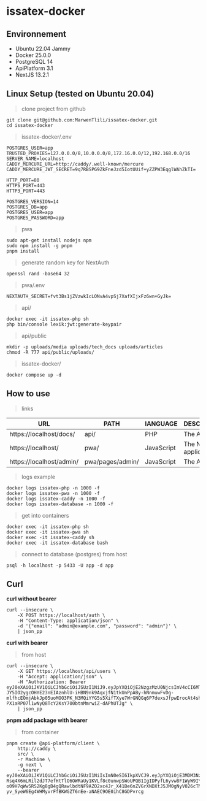 # issatex-docker

## Environnement
- Ubuntu 22.04 Jammy
- Docker 25.0.0
- PostgreSQL 14
- ApiPlatform 3.1
- NextJS 13.2.1

## Linux Setup (tested on Ubuntu 20.04)
>clone project from github
```
git clone git@github.com:MarwenTlili/issatex-docker.git
cd issatex-docker
```

>issatex-docker/.env
```
POSTGRES_USER=app
TRUSTED_PROXIES=127.0.0.0/8,10.0.0.0/8,172.16.0.0/12,192.168.0.0/16
SERVER_NAME=localhost
CADDY_MERCURE_URL=http://caddy/.well-known/mercure
CADDY_MERCURE_JWT_SECRET=9q7RBSPG9ZkFneJzd5IotUUif+yZZPW3EqglWAhZkTI=

HTTP_PORT=80
HTTPS_PORT=443
HTTP3_PORT=443

POSTGRES_VERSION=14
POSTGRES_DB=app
POSTGRES_USER=app
POSTGRES_PASSWORD=app
```

>pwa
```
sudo apt-get install nodejs npm
sudo npm install -g pnpm
pnpm install
```

>generate random key for NextAuth
```
openssl rand -base64 32
```

>pwa/.env
```
NEXTAUTH_SECRET=fvt3Bs1jZVzwkIcLONvA4vpSj7XafXIjxFz6wn+GyJk=
```

>api/
```
docker exec -it issatex-php sh
php bin/console lexik:jwt:generate-keypair
```

>api/public
```
mkdir -p uploads/media uploads/tech_docs uploads/articles
chmod -R 777 api/public/uploads/
```

>issatex-docker/
```
docker compose up -d
```

## How to use
>links  

| URL  | PATH  | lANGUAGE  | DESCRIPTION  |   |
|---|---|---|---|---|
| https://localhost/docs/  |  api/ | PHP  |  The API |
| https://localhost/ | pwa/ | JavaScript  | The Next.js application |
| https://localhost/admin/ | pwa/pages/admin/ | JavaScript  | The Admin |

>logs example  
```
docker logs issatex-php -n 1000 -f
docker logs issatex-pwa -n 1000 -f
docker logs issatex-caddy -n 1000 -f
docker logs issatex-database -n 1000 -f
```

>get into containers
```
docker exec -it issatex-php sh
docker exec -it issatex-pwa sh
docker exec -it issatex-caddy sh
docker exec -it issatex-database bash
```

>connect to database (postgres)  from host
```
psql -h localhost -p 5433 -U app -d app
```
## Curl
**curl without bearer**
```
curl --insecure \
	-X POST https://localhost/auth \
	-H "Content-Type: application/json" \
	-d '{"email": "admin@example.com", "password": "admin"}' \
    | json_pp
```

**curl with bearer**
>from host

```
curl --insecure \
	-X GET https://localhost/api/users \
	-H "Accept: application/json" \
	-H "Authorization: Bearer eyJ0eXAiOiJKV1QiLCJhbGciOiJSUzI1NiJ9.eyJpYXQiOjE2NzgzMzU0NjcsImV4cCI6MTY3ODQyMTg2Nywicm9sZXMiOlsiUk9MRV9BRE1JTiJdLCJlbWFpbCI6ImFkbWluQGV4YW1wbGUuY29tIn0.TLxcLANB7z9Cfu2xsk6G6PxcsimzTgDipzc4e3_ytlxPILbRu3fkzUV955QsPWEMJaNxYrfqHM1TSwUFx5n27KJDiGam_uCk1PAqhJ5RC9S9l-JY5IO2ygcOHYE23nEIAznhlU-iHBN9nk9AqxjfN1tkUnPpABy-hNnmuwFvDg-mlfhcEOmjAbkJp05uoMOO3PK_N3MQiYYG5s5XifTXye7WrGNQGq6P7dexsJfpwErocAt4shzkaZHYw_c2Hyu934V4EGcVuWOSUoMAl3r75z5nJqsbI0VHAlVStBBFYG-PX1aRP07l1wNyQ8TcY2KsY700btnMmrwiZ-dAPhUTJg" \
    | json_pp
```
**pnpm add package with bearer**
>from container
```
pnpm create @api-platform/client \
    http://caddy \
    src/ \
    -r Machine \
    -g next \
    --bearer eyJ0eXAiOiJKV1QiLCJhbGciOiJSUzI1NiIsImN0eSI6IkpXVCJ9.eyJpYXQiOjE3MDM3NzM2NDQsImV4cCI6MTcwMzg2MDA0NCwicm9sZXMiOlsiUk9MRV9URVNUIiwiUk9MRV9DTElFTlQiXSwiZW1haWwiOiJ4cHJlZG92aWNAbGVkbmVyLmNvbSIsInVzZXJuYW1lIjoiam9oYXJhIiwiaWQiOiIwMUdWQlQ0TTVFSkdKUjdUMTlDR0pFU1RHUyIsImF2YXRhckNvbnRlbnRVcmwiOiIvdXBsb2Fkcy9tZWRpYS82NGM2YjJhMGI1ZGNiXzQxNDAwNDcucG5nIiwiaXAiOiIxNzIuMTguMC4xIiwiaXNWZXJpZmllZCI6dHJ1ZX0.VPCOemcHsRkSprfd4x_s6CY9jl0mb5TamDJutKzSBMgC1yi4bzgZ_PMp1bggC3AKc46M2-Rsq4X6mLRil2dJT7efHtTlO6OWRaUy1KVLf8c0unwpSWoUPQB1IgIDPyfL6yvw8F1WyW9IY4Rl6Y7yresUSScKcsn5cnclppmN5GZixdaMS-o09H7qWw5RS2Kg8gB4gQRawlbdtNF9AZO2xc4Jr_X41Be6nZVGrXNDXtJ5JM0gNyV026cTNSodvdzgJrNqzPNe5MlC9BgFYncwh_6aOJnj4TUre9J-yv_SyeW6Eg4WHMyvrFfBKWGZT6nEe-aNAEC9OE0ihC8GDPvrcg

```
